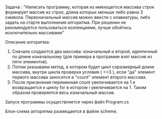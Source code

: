 Задача :
"Написать программу, которая из имеющегося массива строк формирует массив из строк, длина которых меньше либо равна 3 символа. 
Первоначальный массив можно ввести с клавиатуры, либо задать на старте выполнения алгоритма. 
При решении не рекомендуется пользоваться коллекциями, лучше обойтись исключительно массивами"

Описание алгоритма:

1. Сначала создаются два массива: изначальный и второй, идентичный по длине изначальному (для примера в программе взят массив из пяти элементов). 
2. Потом указываем метод, в котором будет цикл соразмерный длине массива, внутри цикла проверка условия ( <=3 ), если "да" элемент первого массива заносится в "count" элемент второго массива. 
3. После присвоения переменная count увеличивается на 1 и возвращается к циклу for в котором i увеличивается на 1. Таким образом проверяется весь изначальный массив.

Запуск программы осуществляется через файл Program.cs

Блок-схема алгоритма размещается в файле scheme.

